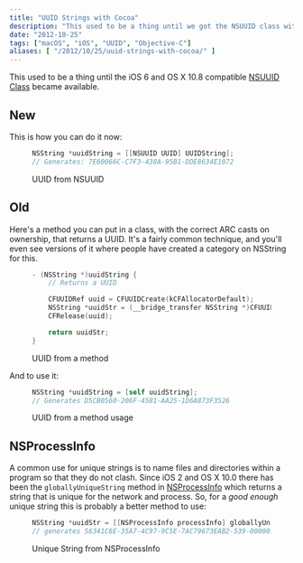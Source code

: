 ```yaml
---
title: "UUID Strings with Cocoa"
description: "This used to be a thing until we got the NSUUID class with iOS 6 and macOS 10.8"
date: "2012-10-25"
tags: ["macOS", "iOS", "UUID", "Objective-C"]
aliases: [ "/2012/10/25/uuid-strings-with-cocoa/" ]
---
```


This used to be a thing until the iOS 6 and OS X 10.8 compatible
[NSUUID Class](http://developer.apple.com/library/mac/#documentation/Foundation/Reference/NSUUID_Class/Reference/Reference.html)
became available.

## New

This is how you can do it now:
<figure>

``` objectivec
NSString *uuidString = [[NSUUID UUID] UUIDString];
// Generates: 7E60066C-C7F3-438A-95B1-DDE8634E1072
```

<figcaption>UUID from NSUUID</figcaption>
</figure>

## Old

Here's a method you can put in a class, with the correct ARC casts on ownership, that
returns a UUID. It's a fairly common technique, and you'll even see versions of
it where people have created a category on NSString for this.

<figure>

``` objectivec
- (NSString *)uuidString {
    // Returns a UUID

    CFUUIDRef uuid = CFUUIDCreate(kCFAllocatorDefault);
    NSString *uuidStr = (__bridge_transfer NSString *)CFUUIDCreateString(kCFAllocatorDefault, uuid);
    CFRelease(uuid);

    return uuidStr;
}
```

<figcaption>UUID from a method</figcaption>
</figure>

And to use it:

<figure>

``` objectivec
NSString *uuidString = [self uuidString];
// Generates D5CB0560-206F-4581-AA25-1D6A873F3526
```

<figcaption>UUID from a method usage</figcaption>
</figure>

## NSProcessInfo

A common use for unique strings is to name files and directories
within a program so that they do not clash. Since iOS 2 and OS X 10.0 there has
been the `globallyUniqueString` method in
[NSProcessInfo](https://developer.apple.com/library/mac/#documentation/Cocoa/Reference/Foundation/Classes/NSProcessInfo_Class/Reference/Reference.html)
which returns a string that is unique for the network and process. So, for a
_good enough_ unique string this is probably a better method to use:

<figure>

``` objectivec
NSString *uuidStr = [[NSProcessInfo processInfo] globallyUniqueString];
// generates 56341C6E-35A7-4C97-9C5E-7AC79673EAB2-539-000001F95B327819
```

<figcaption>Unique String from NSProcessInfo</figcaption>
</figure>

